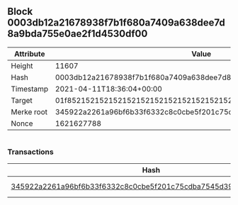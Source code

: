 ## Block 0003db12a21678938f7b1f680a7409a638dee7d8a9bda755e0ae2f1d4530df00

Attribute | Value
--- | ---
Height | 11607
Hash | 0003db12a21678938f7b1f680a7409a638dee7d8a9bda755e0ae2f1d4530df00
Timestamp | 2021-04-11T18:36:04+00:00
Target | 01f8521521521521521521521521521521521521521521521521521521521521
Merke root | 345922a2261a96bf6b33f6332c8c0cbe5f201c75cdba7545d39b52e2059e5156
Nonce | 1621627788

```

```

### Transactions

Hash | Amount
--- | ---
[345922a2261a96bf6b33f6332c8c0cbe5f201c75cdba7545d39b52e2059e5156](345922a2261a96bf6b33f6332c8c0cbe5f201c75cdba7545d39b52e2059e5156.md) | 10.00000000 SKEPTI 
